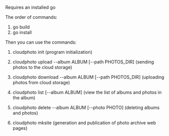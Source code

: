 Requires an installed go

The order of commands:
1) go build
2) go install

Then you can use the commands:

1) cloudphoto init (program initialization)

2) cloudphoto upload --album ALBUM [--path PHOTOS_DIR] (sending photos to the cloud storage)

3) cloudphoto download --album ALBUM [--path PHOTOS_DIR] (uploading photos from cloud storage)

4) cloudphoto list [--album ALBUM] (view the list of albums and photos in the album)

5) cloudphoto delete --album ALBUM [--photo PHOTO] (deleting albums and photos)

6) cloudphoto mksite (generation and publication of photo archive web pages)
